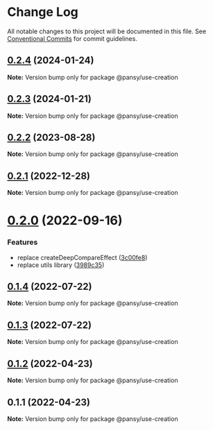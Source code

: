 # Change Log

All notable changes to this project will be documented in this file.
See [Conventional Commits](https://conventionalcommits.org) for commit guidelines.

## [0.2.4](https://github.com/pansyjs/react-hooks/compare/@pansy/use-creation@0.2.3...@pansy/use-creation@0.2.4) (2024-01-24)

**Note:** Version bump only for package @pansy/use-creation





## [0.2.3](https://github.com/pansyjs/react-hooks/compare/@pansy/use-creation@0.2.2...@pansy/use-creation@0.2.3) (2024-01-21)

**Note:** Version bump only for package @pansy/use-creation





## [0.2.2](https://github.com/pansyjs/react-hooks/compare/@pansy/use-creation@0.2.1...@pansy/use-creation@0.2.2) (2023-08-28)

**Note:** Version bump only for package @pansy/use-creation





## [0.2.1](https://github.com/pansyjs/react-hooks/compare/@pansy/use-creation@0.2.0...@pansy/use-creation@0.2.1) (2022-12-28)

**Note:** Version bump only for package @pansy/use-creation





# [0.2.0](https://github.com/pansyjs/react-hooks/compare/@pansy/use-creation@0.1.4...@pansy/use-creation@0.2.0) (2022-09-16)


### Features

* replace createDeepCompareEffect ([3c00fe8](https://github.com/pansyjs/react-hooks/commit/3c00fe8a33cac410f0c3d245e84027ca01431943))
* replace utils library ([3989c35](https://github.com/pansyjs/react-hooks/commit/3989c35e2bb5bf96f538e1b2c78aa306c63541e3))





## [0.1.4](https://github.com/pansyjs/react-hooks/compare/@pansy/use-creation@0.1.3...@pansy/use-creation@0.1.4) (2022-07-22)

**Note:** Version bump only for package @pansy/use-creation





## [0.1.3](https://github.com/pansyjs/react-hooks/compare/@pansy/use-creation@0.1.2...@pansy/use-creation@0.1.3) (2022-07-22)

**Note:** Version bump only for package @pansy/use-creation





## [0.1.2](https://github.com/pansyjs/react-hooks/compare/@pansy/use-creation@0.1.1...@pansy/use-creation@0.1.2) (2022-04-23)

**Note:** Version bump only for package @pansy/use-creation





## 0.1.1 (2022-04-23)

**Note:** Version bump only for package @pansy/use-creation
